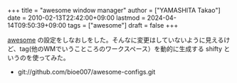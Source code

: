 +++
title = "awesome window manager"
author = ["YAMASHITA Takao"]
date = 2010-02-13T22:42:00+09:00
lastmod = 2024-04-14T09:50:39+09:00
tags = ["awesome"]
draft = false
+++

[awesome](http://awesome.naquadah.org/) の設定をしなおしをした。そんなに変更はしていないように見えるけど、tag(他のWMでいうこところのワークスペース）を動的に生成する
shifty
というのを使ってみた。

-   git://github.com/bioe007/awesome-configs.git
